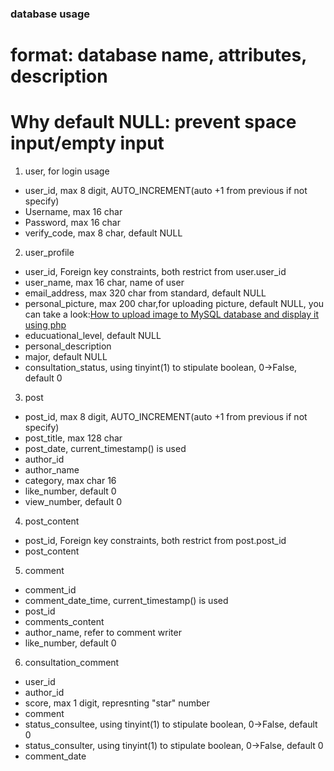 ### database usage
# format:  database name, attributes, description
# Why default NULL: prevent space input/empty input 

1. user, for login usage
+ user_id, max 8 digit, AUTO_INCREMENT(auto +1 from previous if not specify)
+ Username, max 16 char
+ Password, max 16 char
+ verify_code, max 8 char, default NULL

2. user_profile
+ user_id, Foreign key constraints, both restrict from user.user_id
+ user_name, max 16 char, name of user
+ email_address, max 320 char from standard, default NULL
+ personal_picture, max 200 char,for uploading picture, default NULL, you can take a look:[How to upload image to MySQL database and display it using php](https://www.youtube.com/watch?v=Ipa9xAs_nTg)
+ educuational_level, default NULL
+ personal_description
+ major, default NULL
+ consultation_status, using tinyint(1) to stipulate boolean, 0->False, default 0

3. post
+ post_id, max 8 digit, AUTO_INCREMENT(auto +1 from previous if not specify)
+ post_title, max 128 char
+ post_date, current_timestamp() is used
+ author_id
+ author_name
+ category, max char 16
+ like_number, default 0
+ view_number, default 0

4. post_content
+ post_id, Foreign key constraints, both restrict from post.post_id
+ post_content

5. comment
+ comment_id
+ comment_date_time, current_timestamp() is used
+ post_id
+ comments_content
+ author_name, refer to comment writer
+ like_number, default 0

6. consultation_comment
+ user_id
+ author_id
+ score, max 1 digit, represnting "star" number
+ comment
+ status_consultee, using tinyint(1) to stipulate boolean, 0->False, default 0
+ status_consulter, using tinyint(1) to stipulate boolean, 0->False, default 0
+ comment_date
